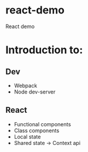 # react-demo
React demo

# Introduction to:

## Dev
* Webpack
* Node dev-server

## React
* Functional components
* Class components
* Local state
* Shared state -> Context api